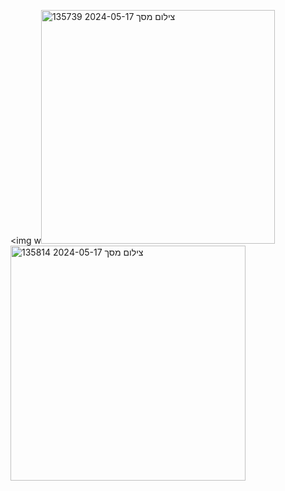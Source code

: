 <img w<img width="374" alt="צילום מסך 2024-05-17 135739" src="https://github.com/Mendysegal20/3D-Shapes/assets/116515975/08a491dd-e429-441c-b2c1-dea3d65f4522">
<img width="376" alt="צילום מסך 2024-05-17 135814" src="https://github.com/Mendysegal20/3D-Shapes/assets/116515975/d8a1867a-0c18-4731-8bdf-092145de97c0">
